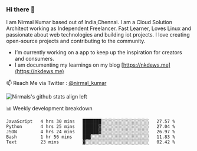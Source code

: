 ### Hi there 👋

 I am Nirmal Kumar based out of India,Chennai. I am a Cloud Solution Architect working as Independent Freelancer. Fast Learner, Loves Linux and passionate about web technologies and building iot projects. I love creating open-source projects and contributing to the community.

- I’m currently working on a app to keep up the inspiration for creators and consumers.
- I am documenting my learnings on my blog [https://nkdews.me](https://nkdews.me)

📫 Reach Me via  Twitter : [@nirmal_kumar](https://twitter.com/nirmal_kumar)

![Nirmals's github stats align left](https://github-readme-stats.vercel.app/api?username=nk-gears&show_icons=true)


📊 Weekly development breakdown

<!--START_SECTION:waka-->
```text
JavaScript   4 hrs 30 mins   ███████░░░░░░░░░░░░░░░░░░   27.57 % 
Python       4 hrs 25 mins   ██████▓░░░░░░░░░░░░░░░░░░   27.04 % 
JSON         4 hrs 24 mins   ██████▓░░░░░░░░░░░░░░░░░░   26.97 % 
Bash         1 hr 56 mins    ███░░░░░░░░░░░░░░░░░░░░░░   11.83 % 
Text         23 mins         ▓░░░░░░░░░░░░░░░░░░░░░░░░   02.42 % 
```
<!--END_SECTION:waka-->


